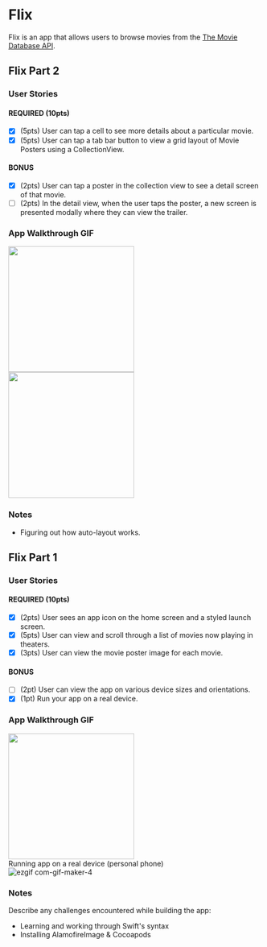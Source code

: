 # Flix

Flix is an app that allows users to browse movies from the [The Movie Database API](http://docs.themoviedb.apiary.io/#).


## Flix Part 2

### User Stories

#### REQUIRED (10pts)
- [x] (5pts) User can tap a cell to see more details about a particular movie.
- [x] (5pts) User can tap a tab bar button to view a grid layout of Movie Posters using a CollectionView.

#### BONUS
- [x] (2pts) User can tap a poster in the collection view to see a detail screen of that movie.
- [ ] (2pts) In the detail view, when the user taps the poster, a new screen is presented modally where they can view the trailer.

### App Walkthrough GIF
<img src="http://g.recordit.co/YkfGV96xIA.gif" width=250><br>
<img src="http://g.recordit.co/QPfVeqKGaO.gif" width=250><br>

### Notes
- Figuring out how auto-layout works. 

## Flix Part 1

### User Stories

#### REQUIRED (10pts)
- [x] (2pts) User sees an app icon on the home screen and a styled launch screen.
- [x] (5pts) User can view and scroll through a list of movies now playing in theaters.
- [x] (3pts) User can view the movie poster image for each movie.

#### BONUS
- [ ] (2pt) User can view the app on various device sizes and orientations.
- [x] (1pt) Run your app on a real device.

### App Walkthrough GIF

<img src="http://g.recordit.co/RXWLPJfVHX.gif" width=250><br>
Running app on a real device (personal phone) <br>
![ezgif com-gif-maker-4](https://user-images.githubusercontent.com/42108127/155829610-c70f1efc-6881-47f6-9870-44db68ab72a7.gif) <br>


### Notes
Describe any challenges encountered while building the app: 
- Learning and working through Swift's syntax
- Installing AlamofireImage & Cocoapods


